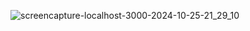 ![screencapture-localhost-3000-2024-10-25-21_29_10](https://github.com/user-attachments/assets/f846ed32-0ce7-4bef-b2c6-0b0cc0f7140e)


